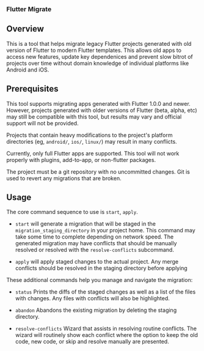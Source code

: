 ### Flutter Migrate

## Overview

This is a tool that helps migrate legacy Flutter projects generated with old version of
Flutter to modern Flutter templates. This allows old apps to access new features, update
key dependenices and prevent slow bitrot of projects over time without domain knowledge
of individual platforms like Android and iOS.

## Prerequisites

This tool supports migrating apps generated with Flutter 1.0.0 and newer. However, projects
generated with older versions of Flutter (beta, alpha, etc) may still be compatible with
this tool, but results may vary and official support will not be provided.

Projects that contain heavy modifications to the project's platform directories (eg,
`android/`, `ios/`, `linux/`) may result in many conflicts.

Currently, only full Flutter apps are supported. This tool will not work properly with
plugins, add-to-app, or non-flutter packages.

The project must be a git repository with no uncommitted changes. Git is used to revert
any migrations that are broken.

## Usage

The core command sequence to use is `start`, `apply`.

* `start` will generate a migration that will be staged in the `migration_staging_directory`
  in your project home. This command may take some time to complete depending on network speed.
  The generated migration may have conflicts that should be manually resolved or resolved with
  the `resolve-conflicts` subcommand.

* `apply` will apply staged changes to the actual project. Any merge conflicts should be resolved
  in the staging directory before applying

These additional commands help you manage and navigate the migration:

* `status` Prints the diffs of the staged changes as well as a list of the files with changes.
  Any files with conflicts will also be highlighted.

* `abandon` Abandons the existing migration by deleting the staging directory.

* `resolve-conflicts` Wizard that assists in resolving routine conflicts. The wizard will
  routinely show each conflict where the option to keep the old code, new code, or skip and
  resolve manually are presented.
